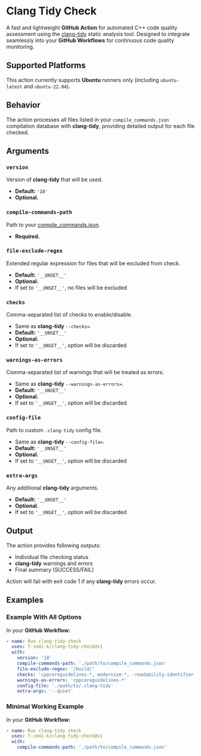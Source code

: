 # Clang Tidy Check

A fast and lightweight **GitHub Action** for automated C++ code quality assessment using
the [clang-tidy](https://clang.llvm.org/extra/clang-tidy/) static analysis tool. Designed to integrate seamlessly into
your **GitHub Workflows** for continuous code quality monitoring.

## Supported Platforms

This action currently supports **Ubuntu** runners only (including `ubuntu-latest` and `ubuntu-22.04`).

## Behavior

The action processes all files listed in your `compile_commands.json` compilation database with **clang-tidy**,
providing detailed output for each file checked.

## Arguments

### `version`

Version of **clang-tidy** that will be used.

- **Default:** `'18'`
- **Optional.**

### `compile-commands-path`

Path to your [compile_commands.json](https://clang.llvm.org/docs/JSONCompilationDatabase.html).

- **Required.**

### `file-exclude-regex`

Extended regular expression for files that will be excluded from check.

- **Default:** `'__UNSET__'`
- **Optional.**
- If set to `'__UNSET__'`, no files will be excluded

### `checks`

Comma-separated list of checks to enable/disable.

- Same as **clang-tidy** `--checks=`.
- **Default:** `'__UNSET__'`
- **Optional.**
- If set to `'__UNSET__'`, option will be discarded

### `warnings-as-errors`

Comma-separated list of warnings that will be treated as errors.

- Same as **clang-tidy** `--warnings-as-errors=`.
- **Default:** `'__UNSET__'`
- **Optional.**
- If set to `'__UNSET__'`, option will be discarded

### `config-file`

Path to custom `.clang-tidy` config file.

- Same as **clang-tidy** `--config-file=`.
- **Default:** `'__UNSET__'`
- **Optional.**
- If set to `'__UNSET__'`, option will be discarded

### `extra-args`

Any additional **clang-tidy** arguments.

- **Default:** `'__UNSET__'`
- **Optional.**
- If set to `'__UNSET__'`, option will be discarded

## Output

The action provides following outputs:

- Individual file checking status
- **clang-tidy** warnings and errors
- Final summary (SUCCESS/FAIL)

Action will fail with exit code 1 if any **clang-tidy** errors occur.

## Examples

### Example With All Options

In your **GitHub Workflow:**

```yml
- name: Run clang-tidy-check
  uses: T-im4i-k/clang-tidy-check@v1
  with:
    version: '18'
    compile-commands-path: './path/to/compile_commands.json'
    file-exclude-regex: '/build/'
    checks: 'cppcoreguidelines-*, modernize-*, -readability-identifier-length'
    warnings-as-errors: 'cppcoreguidelines-*'
    config-file: './path/to/.clang-tidy'
    extra-args: '--quiet'
```

### Minimal Working Example

In your **GitHub Workflow:**

```yml
- name: Run clang-tidy check
  uses: T-im4i-k/clang-tidy-check@v1
  with:
    compile-commands-path: './path/to/compile_commands.json'
```